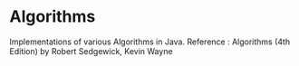# Algorithms
Implementations of various Algorithms in Java.
Reference : Algorithms (4th Edition) by Robert Sedgewick, Kevin Wayne
